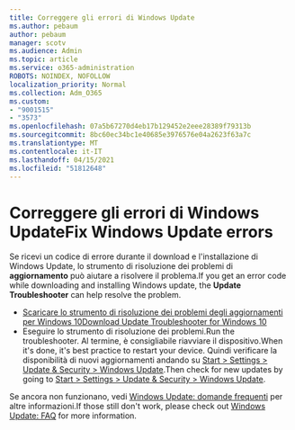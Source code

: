 ```yaml
---
title: Correggere gli errori di Windows Update
ms.author: pebaum
author: pebaum
manager: scotv
ms.audience: Admin
ms.topic: article
ms.service: o365-administration
ROBOTS: NOINDEX, NOFOLLOW
localization_priority: Normal
ms.collection: Adm_O365
ms.custom:
- "9001515"
- "3573"
ms.openlocfilehash: 07a5b67270d4eb17b129452e2eee28389f79313b
ms.sourcegitcommit: 8bc60ec34bc1e40685e3976576e04a2623f63a7c
ms.translationtype: MT
ms.contentlocale: it-IT
ms.lasthandoff: 04/15/2021
ms.locfileid: "51812648"
---
```

# <a name="fix-windows-update-errors"></a><span data-ttu-id="09baf-102">Correggere gli errori di Windows Update</span><span class="sxs-lookup"><span data-stu-id="09baf-102">Fix Windows Update errors</span></span>

<span data-ttu-id="09baf-103">Se ricevi un codice di errore durante il download e l'installazione di Windows Update, lo strumento di risoluzione dei problemi di **aggiornamento** può aiutare a risolvere il problema.</span><span class="sxs-lookup"><span data-stu-id="09baf-103">If you get an error code while downloading and installing Windows update, the **Update Troubleshooter** can help resolve the problem.</span></span>

- [<span data-ttu-id="09baf-104">Scaricare lo strumento di risoluzione dei problemi degli aggiornamenti per Windows 10</span><span class="sxs-lookup"><span data-stu-id="09baf-104">Download Update Troubleshooter for Windows 10</span></span>](https://support.microsoft.com/help/4027322/windows-update-troubleshooter)
- <span data-ttu-id="09baf-105">Eseguire lo strumento di risoluzione dei problemi.</span><span class="sxs-lookup"><span data-stu-id="09baf-105">Run the troubleshooter.</span></span> <span data-ttu-id="09baf-106">Al termine, è consigliabile riavviare il dispositivo.</span><span class="sxs-lookup"><span data-stu-id="09baf-106">When it's done, it's best practice to restart your device.</span></span> <span data-ttu-id="09baf-107">Quindi verificare la disponibilità di nuovi aggiornamenti andando su [Start > Settings > Update & Security > Windows Update](ms-settings:windowsupdate).</span><span class="sxs-lookup"><span data-stu-id="09baf-107">Then check for new updates by going to [Start > Settings > Update & Security > Windows Update](ms-settings:windowsupdate).</span></span>

<span data-ttu-id="09baf-108">Se ancora non funzionano, vedi [Windows Update: domande frequenti](https://support.microsoft.com/help/12373/windows-update-faq) per altre informazioni.</span><span class="sxs-lookup"><span data-stu-id="09baf-108">If those still don't work, please check out [Windows Update: FAQ](https://support.microsoft.com/help/12373/windows-update-faq) for more information.</span></span>
